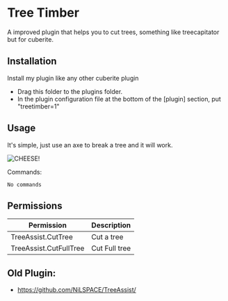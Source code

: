 
# Tree Timber

A improved plugin that helps you to cut trees, something like treecapitator but for cuberite.




## Installation

Install my plugin like any other cuberite plugin


  - Drag this folder to the plugins folder.
  - In the plugin configuration file at the bottom of the [plugin] section, put "treetimber=1"

    
## Usage

It's simple, just use an axe to break a tree and it will work.

![CHEESE!](https://i.imgur.com/4ThmyXy.gif)

Commands:
```Commands:
No commands
```


## Permissions

| Permission | Description |
| ------------- | ------------- |
| TreeAssist.CutTree | Cut a tree |
| TreeAssist.CutFullTree | Cut Full tree |

## Old Plugin:
- https://github.com/NiLSPACE/TreeAssist/

